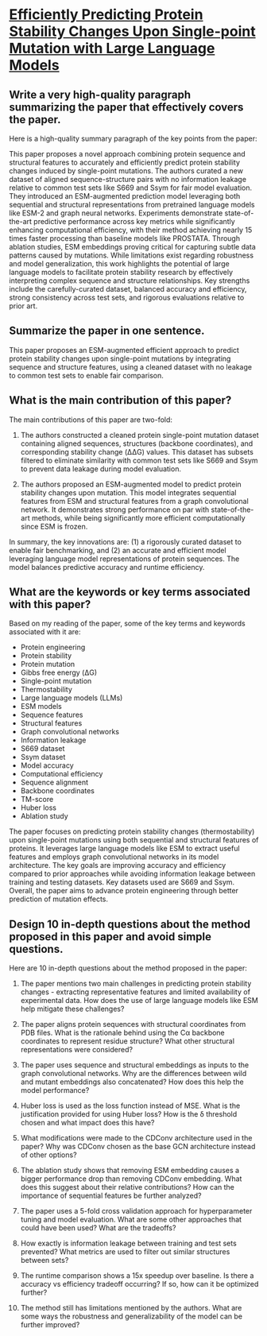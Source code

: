 # [Efficiently Predicting Protein Stability Changes Upon Single-point   Mutation with Large Language Models](https://arxiv.org/abs/2312.04019)

## Write a very high-quality paragraph summarizing the paper that effectively covers the paper.

 Here is a high-quality summary paragraph of the key points from the paper:

This paper proposes a novel approach combining protein sequence and structural features to accurately and efficiently predict protein stability changes induced by single-point mutations. The authors curated a new dataset of aligned sequence-structure pairs with no information leakage relative to common test sets like S669 and Ssym for fair model evaluation. They introduced an ESM-augmented prediction model leveraging both sequential and structural representations from pretrained language models like ESM-2 and graph neural networks. Experiments demonstrate state-of-the-art predictive performance across key metrics while significantly enhancing computational efficiency, with their method achieving nearly 15 times faster processing than baseline models like PROSTATA. Through ablation studies, ESM embeddings proving critical for capturing subtle data patterns caused by mutations. While limitations exist regarding robustness and model generalization, this work highlights the potential of large language models to facilitate protein stability research by effectively interpreting complex sequence and structure relationships. Key strengths include the carefully-curated dataset, balanced accuracy and efficiency, strong consistency across test sets, and rigorous evaluations relative to prior art.


## Summarize the paper in one sentence.

 This paper proposes an ESM-augmented efficient approach to predict protein stability changes upon single-point mutations by integrating sequence and structure features, using a cleaned dataset with no leakage to common test sets to enable fair comparison.


## What is the main contribution of this paper?

 The main contributions of this paper are two-fold:

1. The authors constructed a cleaned protein single-point mutation dataset containing aligned sequences, structures (backbone coordinates), and corresponding stability change (ΔΔG) values. This dataset has subsets filtered to eliminate similarity with common test sets like S669 and Ssym to prevent data leakage during model evaluation.

2. The authors proposed an ESM-augmented model to predict protein stability changes upon mutation. This model integrates sequential features from ESM and structural features from a graph convolutional network. It demonstrates strong performance on par with state-of-the-art methods, while being significantly more efficient computationally since ESM is frozen.

In summary, the key innovations are: (1) a rigorously curated dataset to enable fair benchmarking, and (2) an accurate and efficient model leveraging language model representations of protein sequences. The model balances predictive accuracy and runtime efficiency.


## What are the keywords or key terms associated with this paper?

 Based on my reading of the paper, some of the key terms and keywords associated with it are:

- Protein engineering
- Protein stability
- Protein mutation
- Gibbs free energy (ΔG) 
- Single-point mutation
- Thermostability
- Large language models (LLMs)
- ESM models
- Sequence features
- Structural features 
- Graph convolutional networks
- Information leakage
- S669 dataset
- Ssym dataset
- Model accuracy
- Computational efficiency
- Sequence alignment 
- Backbone coordinates
- TM-score
- Huber loss
- Ablation study

The paper focuses on predicting protein stability changes (thermostability) upon single-point mutations using both sequential and structural features of proteins. It leverages large language models like ESM to extract useful features and employs graph convolutional networks in its model architecture. The key goals are improving accuracy and efficiency compared to prior approaches while avoiding information leakage between training and testing datasets. Key datasets used are S669 and Ssym. Overall, the paper aims to advance protein engineering through better prediction of mutation effects.


## Design 10 in-depth questions about the method proposed in this paper and avoid simple questions.

 Here are 10 in-depth questions about the method proposed in the paper:

1. The paper mentions two main challenges in predicting protein stability changes - extracting representative features and limited availability of experimental data. How does the use of large language models like ESM help mitigate these challenges?

2. The paper aligns protein sequences with structural coordinates from PDB files. What is the rationale behind using the Cα backbone coordinates to represent residue structure? What other structural representations were considered?  

3. The paper uses sequence and structural embeddings as inputs to the graph convolutional networks. Why are the differences between wild and mutant embeddings also concatenated? How does this help the model performance?

4. Huber loss is used as the loss function instead of MSE. What is the justification provided for using Huber loss? How is the δ threshold chosen and what impact does this have?

5. What modifications were made to the CDConv architecture used in the paper? Why was CDConv chosen as the base GCN architecture instead of other options?

6. The ablation study shows that removing ESM embedding causes a bigger performance drop than removing CDConv embedding. What does this suggest about their relative contributions? How can the importance of sequential features be further analyzed?

7. The paper uses a 5-fold cross validation approach for hyperparameter tuning and model evaluation. What are some other approaches that could have been used? What are the tradeoffs?

8. How exactly is information leakage between training and test sets prevented? What metrics are used to filter out similar structures between sets? 

9. The runtime comparison shows a 15x speedup over baseline. Is there a accuracy vs efficiency tradeoff occurring? If so, how can it be optimized further?

10. The method still has limitations mentioned by the authors. What are some ways the robustness and generalizability of the model can be further improved?
